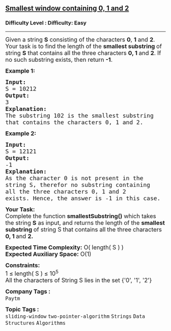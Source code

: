 <h2><a href="https://www.geeksforgeeks.org/problems/smallest-window-containing-0-1-and-2--170637/1?page=1&category=two-pointer-algorithm,sliding-window&difficulty=Basic,Easy&status=unsolved&sortBy=submissions">Smallest window containing 0, 1 and 2</a></h2><h3>Difficulty Level : Difficulty: Easy</h3><hr><div class="problems_problem_content__Xm_eO"><p><span style="font-size: 18px;">Given a string <strong>S</strong> consisting of the characters <strong>0</strong>, <strong>1</strong> and <strong>2</strong>. Your task is to find the length of the <strong>smallest substring </strong>of string <strong>S</strong> that contains all the three characters <strong>0, 1 </strong>and <strong>2</strong>. If no such substring exists, then return <strong>-1</strong>.</span></p>
<p><span style="font-size: 18px;"><strong>Example 1:</strong></span></p>
<pre><span style="font-size: 18px;"><strong>Input:</strong>
S = 10212
<strong>Output:</strong>
3
<strong>Explanation:</strong>
The substring 102 is the smallest substring
that contains the characters 0, 1 and 2.
</span></pre>
<p><span style="font-size: 18px;"><strong>Example 2:</strong></span></p>
<pre><span style="font-size: 18px;"><strong>Input: </strong>
S = 12121
<strong>Output:</strong>
-1
<strong>Explanation: </strong>
As the character 0 is not present in the
string S, therefor no substring containing
all the three characters 0, 1 and 2
exists. Hence, the answer is -1 in this case.</span></pre>
<p><span style="font-size: 18px;"><strong>Your Task:</strong><br>Complete the function <strong>smallestSubstring()</strong> which takes the string <strong>S</strong> as input, and returns the length of the <strong>smallest substring </strong>of string S that contains all the three characters <strong>0, 1 </strong>and <strong>2.</strong></span></p>
<p><span style="font-size: 18px;"><strong>Expected Time Complexity:</strong> O( length( S ) )<br><strong>Expected Auxiliary Space:</strong>&nbsp;O(1)</span></p>
<p><span style="font-size: 18px;"><strong>Constraints:</strong><br>1 ≤ length( S )&nbsp;≤ 10<sup>5</sup><br>All the characters of String S lies in the set {'0', '1', '2'}</span></p></div><p><span style=font-size:18px><strong>Company Tags : </strong><br><code>Paytm</code>&nbsp;<br><p><span style=font-size:18px><strong>Topic Tags : </strong><br><code>sliding-window</code>&nbsp;<code>two-pointer-algorithm</code>&nbsp;<code>Strings</code>&nbsp;<code>Data Structures</code>&nbsp;<code>Algorithms</code>&nbsp;